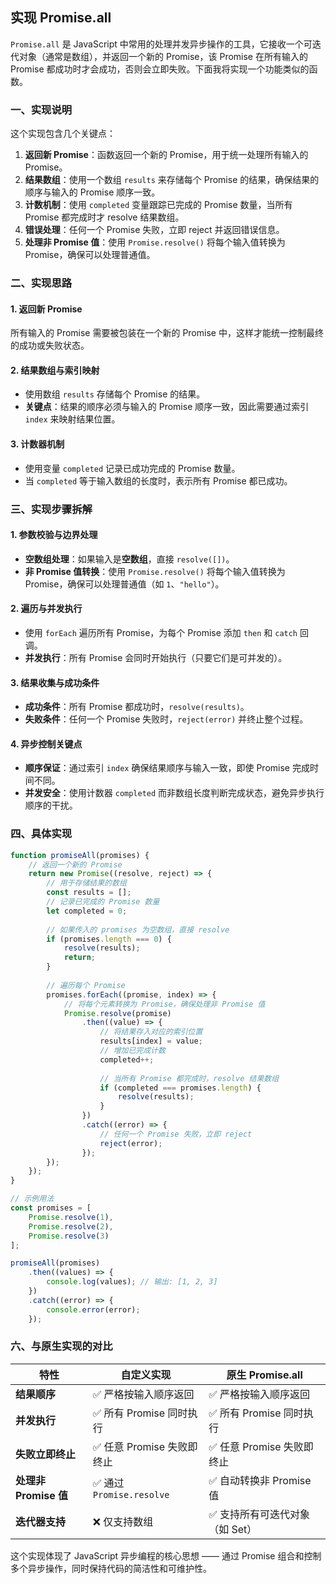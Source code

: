 ## 实现 Promise.all

`Promise.all` 是 JavaScript 中常用的处理并发异步操作的工具，它接收一个可迭代对象（通常是数组），并返回一个新的 Promise，该 Promise 在所有输入的 Promise 都成功时才会成功，否则会立即失败。下面我将实现一个功能类似的函数。

### **一、实现说明**

这个实现包含几个关键点：

1. **返回新 Promise**：函数返回一个新的 Promise，用于统一处理所有输入的 Promise。
2. **结果数组**：使用一个数组 `results` 来存储每个 Promise 的结果，确保结果的顺序与输入的 Promise 顺序一致。
3. **计数机制**：使用 `completed` 变量跟踪已完成的 Promise 数量，当所有 Promise 都完成时才 resolve 结果数组。
4. **错误处理**：任何一个 Promise 失败，立即 reject 并返回错误信息。
5. **处理非 Promise 值**：使用 `Promise.resolve()` 将每个输入值转换为 Promise，确保可以处理普通值。

### **二、实现思路**

#### 1. **返回新 Promise**

所有输入的 Promise 需要被包装在一个新的 Promise 中，这样才能统一控制最终的成功或失败状态。

#### 2. **结果数组与索引映射**

- 使用数组 `results` 存储每个 Promise 的结果。
- **关键点**：结果的顺序必须与输入的 Promise 顺序一致，因此需要通过索引 `index` 来映射结果位置。

#### 3. **计数器机制**

- 使用变量 `completed` 记录已成功完成的 Promise 数量。
- 当 `completed` 等于输入数组的长度时，表示所有 Promise 都已成功。

### **三、实现步骤拆解**

#### 1. **参数校验与边界处理**

- **空数组处理**：如果输入是**空数组**，直接 `resolve([])`。
- **非 Promise 值转换**：使用 `Promise.resolve()` 将每个输入值转换为 Promise，确保可以处理普通值（如 `1`、`"hello"`）。

#### 2. **遍历与并发执行**

- 使用 `forEach` 遍历所有 Promise，为每个 Promise 添加 `then` 和 `catch` 回调。
- **并发执行**：所有 Promise 会同时开始执行（只要它们是可并发的）。

#### 3. **结果收集与成功条件**

- **成功条件**：所有 Promise 都成功时，`resolve(results)`。
- **失败条件**：任何一个 Promise 失败时，`reject(error)` 并终止整个过程。

#### 4. **异步控制关键点**

- **顺序保证**：通过索引 `index` 确保结果顺序与输入一致，即使 Promise 完成时间不同。
- **并发安全**：使用计数器 `completed` 而非数组长度判断完成状态，避免异步执行顺序的干扰。

### **四、具体实现**

```js
function promiseAll(promises) {
    // 返回一个新的 Promise
    return new Promise((resolve, reject) => {
        // 用于存储结果的数组
        const results = [];
        // 记录已完成的 Promise 数量
        let completed = 0;
        
        // 如果传入的 promises 为空数组，直接 resolve
        if (promises.length === 0) {
            resolve(results);
            return;
        }
        
        // 遍历每个 Promise
        promises.forEach((promise, index) => {
            // 将每个元素转换为 Promise，确保处理非 Promise 值
            Promise.resolve(promise)
                .then((value) => {
                    // 将结果存入对应的索引位置
                    results[index] = value;
                    // 增加已完成计数
                    completed++;
                    
                    // 当所有 Promise 都完成时，resolve 结果数组
                    if (completed === promises.length) {
                        resolve(results);
                    }
                })
                .catch((error) => {
                    // 任何一个 Promise 失败，立即 reject
                    reject(error);
                });
        });
    });
}

// 示例用法
const promises = [
    Promise.resolve(1),
    Promise.resolve(2),
    Promise.resolve(3)
];

promiseAll(promises)
    .then((values) => {
        console.log(values); // 输出: [1, 2, 3]
    })
    .catch((error) => {
        console.error(error);
    });    
```

### **六、与原生实现的对比**

| **特性**              | **自定义实现**            | **原生 Promise.all**           |
| --------------------- | ------------------------- | ------------------------------ |
| **结果顺序**          | ✅ 严格按输入顺序返回      | ✅ 严格按输入顺序返回           |
| **并发执行**          | ✅ 所有 Promise 同时执行   | ✅ 所有 Promise 同时执行        |
| **失败立即终止**      | ✅ 任意 Promise 失败即终止 | ✅ 任意 Promise 失败即终止      |
| **处理非 Promise 值** | ✅ 通过 `Promise.resolve`  | ✅ 自动转换非 Promise 值        |
| **迭代器支持**        | ❌ 仅支持数组              | ✅ 支持所有可迭代对象（如 Set） |

这个实现体现了 JavaScript 异步编程的核心思想 —— 通过 Promise 组合和控制多个异步操作，同时保持代码的简洁性和可维护性。

